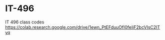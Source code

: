# IT-496
IT 496 class codes
https://colab.research.google.com/drive/1ewn_PtEFduuOfI0feIiF2bcVIsC2ITyq
